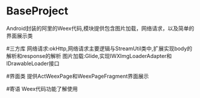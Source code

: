# BaseProject
Android封装的阿里的Weex代码,模块提供包含图片加载，网络请求，以及简单的界面展示类

#三方库
网络请求:okHttp,网络请求主要逻辑与StreamUtil类中,扩展实现body的解析和response的解析
图片加载:Glide,实现IWXImgLoaderAdapter和IDrawableLoader接口

#界面类
提供ActWeexPage和WeexPageFragment界面展示

#寄语
Weex代码功能了解使用
